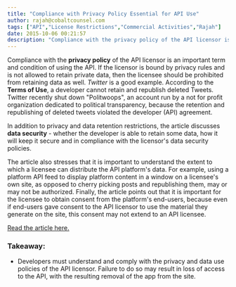 ```yaml
---
title: "Compliance with Privacy Policy Essential for API Use"
author: rajah@cobaltcounsel.com
tags: ["API","License Restrictions","Commercial Activities","Rajah"]
date: 2015-10-06 00:21:57
description: "Compliance with the privacy policy of the API licensor is an important term and condition of using the API. If the licensor is bound by privacy rules and is not allowed to retain private data, then the licensee should be prohibited from retaining data as well."
---
```




Compliance with the **privacy policy** of the API licensor is an important term and condition of using the API. If the licensor is bound by privacy rules and is not allowed to retain private data, then the licensee should be prohibited from retaining data as well. *Twitter* is a good example. According to the **Terms of Use**, a developer cannot retain and republish deleted Tweets. Twitter recently shut down "Politwoops", an account run by a not for profit organization dedicated to political transparency, because the retention and republishing of deleted tweets violated the developer (API) agreement.

In addition to privacy and data retention restrictions, the article discusses **data security** - whether the developer is able to retain some data, how it will keep it secure and in compliance with the licensor's data security policies. 

The article also stresses that it is important to understand the extent to which a licensee can distribute the API platform's data. For example, using a platform API feed to display platform content in a window on a licensee's own site, as opposed to cherry picking posts and republishing them, may or may not be authorized. Finally, the article points out that it is important for the licensee to obtain consent from the platform's end-users, because even if end-users gave consent to the API licensor to use the material they generate on the site, this consent may not extend to an API licensee.

[Read the article here.](https://bol.bna.com/best-practices-in-collecting-and-using-social-data/)

### Takeaway:
- Developers must understand and comply with the privacy and data use policies of the API licensor. Failure to do so may result in loss of access to the API, with the resulting removal of the app from the site.
